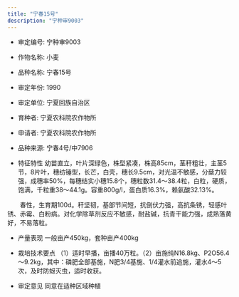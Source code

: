 ```yaml
---
title: "宁春15号"
description: "宁种审9003"
---
```

* 审定编号:  宁种审9003

*  作物名称:  小麦

*  品种名称:  宁春15号

*  审定年份:  1990

*  审定单位:  宁夏回族自治区

* 育种者:  宁夏农科院农作物所

*  申请者:  宁夏农科院农作物所

*  品种来源:  宁春4号/中7906

*  特征特性
幼苗直立，叶片深绿色，株型紧凑，株高85cm，茎秆粗壮，主茎5节，8片叶，穗纺锤型，长芒，白壳，穗长9.5cm，对光温不敏感，分蘖力较强，成穗率50%，每穗结实小穗15.8个，穗粒数31.4～38.4粒，白粒，硬质，饱满，千粒重38～44.1g。容重800g/l，蛋白质16.3%，赖氨酸32.13%。
　　春性，生育期100d。秆坚韧，基部节间短，抗倒伏力强，高抗条锈，轻感叶锈、赤霉、白粉病。对化学除草剂反应不敏感，耐盐碱，抗青干能力强，成熟落黄好，不易落粒。


*  产量表现
一般亩产450kg，套种亩产400kg

*  栽培技术要点
（1）适时早播，亩播40万粒。（2）亩施纯N16.8kg、P2O56.4～9.2kg，其中：磷肥全部基施，Ν肥3/4基施、1/4灌水前追施，灌水4～5次，及时防蚜灭虫，适时收获。 

*  审定意见
同意在适种区域种植
